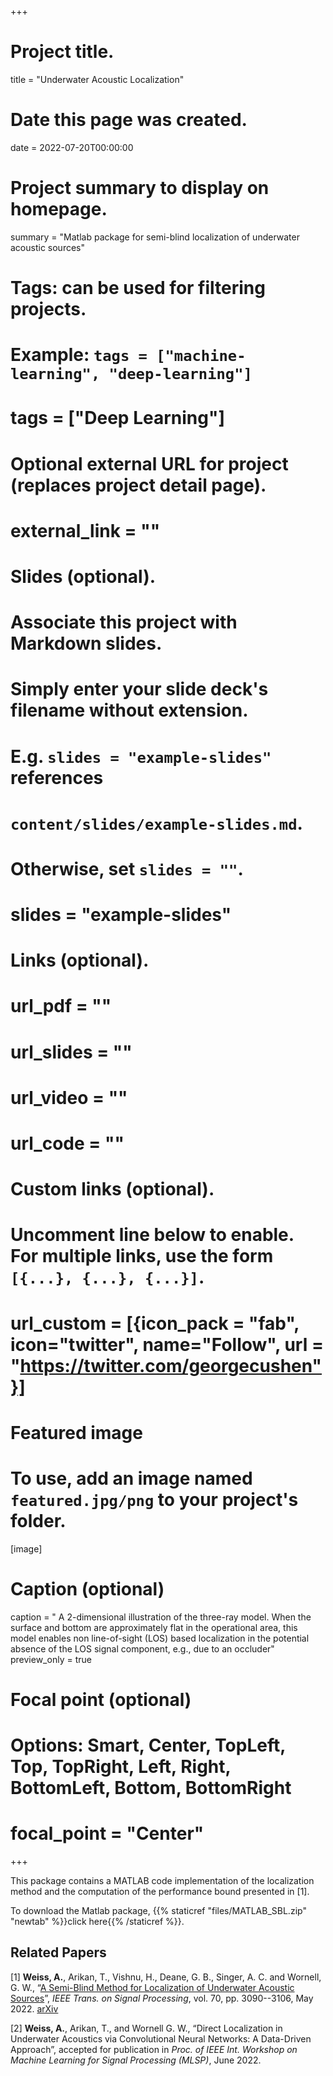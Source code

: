 +++
# Project title.
title = "Underwater Acoustic Localization"

# Date this page was created.
date = 2022-07-20T00:00:00

# Project summary to display on homepage.
summary = "Matlab package for semi-blind localization of underwater acoustic sources"

# Tags: can be used for filtering projects.
# Example: `tags = ["machine-learning", "deep-learning"]`
# tags = ["Deep Learning"]

# Optional external URL for project (replaces project detail page).
# external_link = ""

# Slides (optional).
#   Associate this project with Markdown slides.
#   Simply enter your slide deck's filename without extension.
#   E.g. `slides = "example-slides"` references
#   `content/slides/example-slides.md`.
#   Otherwise, set `slides = ""`.
# slides = "example-slides"

# Links (optional).
# url_pdf = ""
# url_slides = ""
# url_video = ""
# url_code = ""

# Custom links (optional).
#   Uncomment line below to enable. For multiple links, use the form `[{...}, {...}, {...}]`.
# url_custom = [{icon_pack = "fab", icon="twitter", name="Follow", url = "https://twitter.com/georgecushen"}]

# Featured image
# To use, add an image named `featured.jpg/png` to your project's folder.
[image]
  # Caption (optional)
  caption = " A 2-dimensional illustration of the three-ray model. When the surface and bottom are approximately flat in the operational area, this model enables non line-of-sight (LOS) based localization in the potential absence of the LOS signal component, e.g., due to an occluder"
  preview_only = true
  # Focal point (optional)
  # Options: Smart, Center, TopLeft, Top, TopRight, Left, Right, BottomLeft, Bottom, BottomRight
  # focal_point = "Center"

+++

This package contains a MATLAB code implementation of the localization method and the computation of the performance bound presented in [1].

To download the Matlab package, {{% staticref "files/MATLAB_SBL.zip" "newtab" %}}click here{{% /staticref %}}.


## **Related Papers** ##

[1] **Weiss, A.**, Arikan, T., Vishnu, H., Deane, G. B., Singer, A. C. and Wornell, G. W., “[A Semi-Blind Method for Localization of Underwater Acoustic Sources](https://ieeexplore.ieee.org/document/9773981)”, _IEEE Trans. on Signal Processing_, vol. 70, pp. 3090--3106, May 2022. [arXiv](https://arxiv.org/pdf/2110.14767.pdf)

[2] **Weiss, A.**, Arikan, T., and Wornell G. W., “Direct Localization in Underwater Acoustics via Convolutional Neural Networks: A Data-Driven Approach”, accepted for publication in _Proc. of IEEE Int. Workshop on Machine Learning for Signal Processing (MLSP)_, June 2022.
